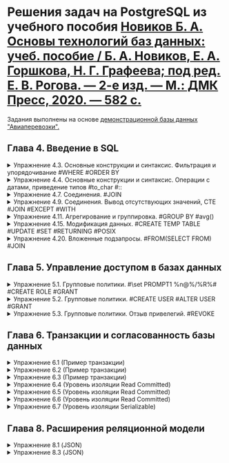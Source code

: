 # Решения задач на PostgreSQL из учебного пособия [Новиков Б. А. Основы технологий баз данных: учеб. пособие / Б. А. Новиков, Е. А. Горшкова, Н. Г. Графеева; под ред. Е. В. Рогова. — 2-е изд. — М.: ДМК Пресс, 2020. — 582 с.](https://postgrespro.ru/education/books/dbtech)  

Задания выполнены на основе [демонстрационной базы данных "Авиаперевозки".](https://postgrespro.ru/education/demodb)

## Глава 4. Введение в SQL
<details>
<summary>Упражнение 4.3. Основные конструкции и синтаксис. Фильтрация и упорядочивание #WHERE #ORDER BY </summary>
Найдите все самолеты c максимальной дальностью полета:
1) либо больше 10 000 км, либо меньше 4 000 км;
2) больше 6 000 км, а название не заканчивается на «100».
Обратите внимание на порядок следования предложений WHERE и FROM.

  **Решение 4.3:**

```SQL
SELECT * 
	FROM aircrafts
	WHERE range > 4000 AND range < 10000
	ORDER BY range;

aircraft_code|model          |range|
-------------+---------------+-----+
733          |Boeing 737-300 | 4200|
321          |Airbus A321-200| 5600|
320          |Airbus A320-200| 5700|
319          |Airbus A319-100| 6700|
763          |Boeing 767-300 | 7900|

5 row(s) fetched.

> SELECT * 
	FROM aircrafts
	WHERE range > 6000 AND model !~ '100$' 
	ORDER BY range;

aircraft_code|model         |range|
-------------+--------------+-----+
763          |Boeing 767-300| 7900|
773          |Boeing 777-300|11100|

2 row(s) fetched.
```

</details>
<details>
<summary>Упражнение 4.4. Основные конструкции и синтаксис. Операции с датами, приведение типов #to_char #::</summary>
Определите номера и время отправления всех рейсов, прибывших в аэропорт назначения не вовремя.
  
  **Решение 4.4:**

```SQL
-- Рейс прибыл в аэропорт, если у него есть фактическое время прибытия.
-- Рейс пришел не вовремя, если разница между фактическим и временем
-- по расписанию не равна нулю. Дополнительно вычислим время задержки рейса.

SELECT flight_no , actual_departure , actual_arrival , actual_arrival - scheduled_arrival AS delay  
	FROM flights
	WHERE actual_arrival IS NOT NULL 
AND actual_arrival - scheduled_arrival <> '00:00:00'
	ORDER BY delay DESC
	LIMIT 5;

flight_no|actual_departure             |actual_arrival               |delay   |
---------+-----------------------------+-----------------------------+--------+
PG0073   |2015-11-02 16:53:00.000 +0400|2015-11-02 21:52:00.000 +0400|05:07:00|
PG0040   |2015-12-15 18:29:00.000 +0400|2015-12-15 18:54:00.000 +0400|04:44:00|
PG0533   |2015-12-22 19:37:00.000 +0400|2015-12-22 22:59:00.000 +0400|04:44:00|
PG0132   |2016-07-20 17:06:00.000 +0400|2016-07-20 18:36:00.000 +0400|04:41:00|
PG0531   |2016-07-15 13:56:00.000 +0400|2016-07-15 16:26:00.000 +0400|04:41:00|
5 row(s) fetched.

> -- Другой вариант запроса. Тип time приводится к целочисленному.
-- В шаблон включен день месяца, если рейс задерживается больше суток.
SELECT flight_no , actual_departure , actual_arrival , actual_arrival - scheduled_arrival AS delay  
	FROM flights
	WHERE actual_arrival IS NOT NULL
AND to_char(actual_arrival, 'DDHH24MI')::int - to_char(scheduled_arrival, 'DDHH24MI')::int <> 0
	ORDER BY delay DESC
	LIMIT 5;


flight_no|actual_departure             |actual_arrival               |delay   |
---------+-----------------------------+-----------------------------+--------+
PG0073   |2015-11-02 16:53:00.000 +0400|2015-11-02 21:52:00.000 +0400|05:07:00|
PG0040   |2015-12-15 18:29:00.000 +0400|2015-12-15 18:54:00.000 +0400|04:44:00|
PG0533   |2015-12-22 19:37:00.000 +0400|2015-12-22 22:59:00.000 +0400|04:44:00|
PG0132   |2016-07-20 17:06:00.000 +0400|2016-07-20 18:36:00.000 +0400|04:41:00|
PG0531   |2016-07-15 13:56:00.000 +0400|2016-07-15 16:26:00.000 +0400|04:41:00|

5 row(s) fetched.
```

</details>
<details>
<summary>Упражнение 4.7. Соединения. #JOIN</summary>
Напечатанный посадочный талон должен содержать фамилию и имя пассажира, коды аэропортов вылета и прилета, дату и время вылета и прилета по расписанию, номер места в салоне самолета. Напишите запрос, выводящий всю необходимую информацию для полученных посадочных талонов на рейсы, которые еще не вылетели.

**Решение 4.7:**

```SQL
SELECT 
t.passenger_name ,
f.departure_airport ,
f.arrival_airport ,
f.scheduled_departure ,
f.scheduled_arrival ,
bp.seat_no 
FROM ticket_flights AS tf
	LEFT JOIN tickets AS t ON tf.ticket_no = t.ticket_no -- ФИО пассажира
INNER JOIN boarding_passes AS bp ON tf.ticket_no = bp.ticket_no AND tf.flight_id = bp.flight_id -- Номер места в салоне самолета после регистрации
LEFT JOIN flights AS f ON tf.flight_id = f.flight_id -- Коды аэропортов, дата и время вылета и прилета по расписанию
WHERE EXISTS (SELECT f.actual_departure FROM flights WHERE f.actual_departure IS NULL) -- Исключаем вылетевшие рейсы
LIMIT 5;

passenger_name   |departure_airport|arrival_airport|scheduled_departure          |scheduled_arrival            |seat_no|
-----------------+-----------------+---------------+-----------------------------+-----------------------------+-------+
ALEKSANDR VASILEV|PEE              |VKO            |2016-10-13 18:55:00.000 +0400|2016-10-13 20:20:00.000 +0400|35E    |
VERA IVANOVA     |AER              |SVO            |2016-10-13 18:15:00.000 +0400|2016-10-13 20:00:00.000 +0400|35E    |
EMILIYA BORISOVA |PEE              |VKO            |2016-10-13 18:55:00.000 +0400|2016-10-13 20:20:00.000 +0400|35F    |
LYUDMILA ROMANOVA|AER              |SVO            |2016-10-13 18:15:00.000 +0400|2016-10-13 20:00:00.000 +0400|35F    |
PETR TIKHONOV    |PEE              |VKO            |2016-10-13 18:55:00.000 +0400|2016-10-13 20:20:00.000 +0400|35G    |

5 row(s) fetched.
```

</details>
<details>
<summary>Упражнение 4.9. Соединения. Вывод отсутствующих значений, CTE #JOIN #EXCEPT #WITH</summary>
Выведите номера мест, оставшихся свободными в рейсах из Анапы (AAQ) в Шереметьево (SVO), вместе с номером рейса и его датой.

**Решение 4.9:**

```SQL
WITH sales AS 
(
	SELECT -- Рейсы, на которые проданы билеты
	DISTINCT tf.flight_id ,
	f.departure_airport ,
	f.arrival_airport , 
	f.scheduled_departure ,
	f.scheduled_arrival ,
	f.flight_no ,
	f.aircraft_code 
	FROM ticket_flights AS tf -- Билет
		JOIN boarding_passes AS bp ON tf.ticket_no = bp.ticket_no AND tf.flight_id = bp.flight_id -- Номер места
		JOIN flights AS f ON tf.flight_id = f.flight_id -- Код рейса, код самолета, код аэропорта, дата рейса
		WHERE f.departure_airport = 'AAQ' AND f.arrival_airport = 'SVO' -- Рейс из Анапы (AAQ) в Шереметьево (SVO)
)
SELECT -- Номера всех мест на рейсах в соответствии в компановкой салона самолета
sales.departure_airport ,
sales.arrival_airport , 
sales.scheduled_departure ,
sales.scheduled_arrival ,
sales.flight_no ,
s.seat_no AS not_soled_seat
FROM sales
	JOIN seats AS s ON sales.aircraft_code = s.aircraft_code 
		AND s.aircraft_code  IN (SELECT DISTINCT aircraft_code -- Код модели самолета
		FROM flights WHERE departure_airport = 'AAQ' AND arrival_airport = 'SVO')
EXCEPT 
SELECT -- Номера мест на рейсах, на которые проданы билеты
f.departure_airport ,
f.arrival_airport , 
f.scheduled_departure ,
f.scheduled_arrival ,
f.flight_no ,
bp.seat_no
	FROM ticket_flights AS tf -- Билет
		JOIN boarding_passes AS bp ON tf.ticket_no = bp.ticket_no AND tf.flight_id = bp.flight_id -- Номер места
		JOIN flights AS f ON tf.flight_id = f.flight_id -- Код рейса, код самолета, код аэропорта, дата рейса
		WHERE f.departure_airport = 'AAQ' AND f.arrival_airport = 'SVO' -- Рейс из Анапы (AAQ) в Шереметьево (SVO)
	ORDER BY scheduled_departure , not_soled_seat
LIMIT 5;

departure_airport|arrival_airport|scheduled_departure          |scheduled_arrival            |flight_no|not_soled_seat|
-----------------+---------------+-----------------------------+-----------------------------+---------+--------------+
AAQ              |SVO            |2015-10-14 13:05:00.000 +0400|2015-10-14 14:45:00.000 +0400|PG0252   |10C           |
AAQ              |SVO            |2015-10-14 13:05:00.000 +0400|2015-10-14 14:45:00.000 +0400|PG0252   |10D           |
AAQ              |SVO            |2015-10-14 13:05:00.000 +0400|2015-10-14 14:45:00.000 +0400|PG0252   |11A           |
AAQ              |SVO            |2015-10-14 13:05:00.000 +0400|2015-10-14 14:45:00.000 +0400|PG0252   |11B           |
AAQ              |SVO            |2015-10-14 13:05:00.000 +0400|2015-10-14 14:45:00.000 +0400|PG0252   |11D           |

5 row(s) fetched.
```

</details>
<details>
<summary>Упражнение 4.11. Агрегирование и группировка. #GROUP BY #avg()</summary>
Напишите запрос, возвращающий среднюю стоимость авиабилета в каждом из классов перевозки. Модифицируйте его таким образом, чтобы было видно, какому классу какое значение соответствует.

**Решение 4.11:**

```SQL
SELECT fare_conditions, avg(amount) AS avg_ticket_cost
  FROM ticket_flights
  GROUP BY fare_conditions;

fare_conditions|avg_ticket_cost   |
---------------+------------------+
Business       |51557.399820393274|
Comfort        |32724.546136534134|
Economy        |16031.309072998395|

3 row(s) fetched.
```

</details>
<details>
<summary>Упражнение 4.15. Модификация данных. #CREATE TEMP TABLE #UPDATE #SET #RETURNING #POSIX</summary>
В результате еще одной модернизации в самолетах «Аэробус A319» (код 319) ряды кресел с шестого по восьмой были переведены в разряд бизнес-класса. Измените таблицу одним запросом и получите измененные данные с помощью предложения RETURNING.

**Решение 4.15:**

```SQL
CREATE TEMP TABLE seats_tmp AS  
  SELECT * FROM seats
  WHERE aircraft_code = '319';

116 row(s) modified.


UPDATE seats_tmp
	SET fare_conditions = 'Business'
  	WHERE seat_no ~ '^(6|7|8)'
	RETURNING seat_no , fare_conditions;

seat_no|fare_conditions|
-------+---------------+
6A     |Business       |
6B     |Business       |
6C     |Business       |
6D     |Business       |
6E     |Business       |
6F     |Business       |
7A     |Business       |
7B     |Business       |
7C     |Business       |
7D     |Business       |
7E     |Business       |
7F     |Business       |
8A     |Business       |
8B     |Business       |
8C     |Business       |
8D     |Business       |
8F     |Business       |
8E     |Business       |

18 row(s) fetched.
```

</details>
<details>
<summary>Упражнение 4.20. Вложенные подзапросы. #FROM(SELECT FROM) #JOIN</summary>
Найдите модели самолетов «дальнего следования», максимальная продолжительность рейсов которых составила более 6 часов.

**Решение 4.20:**

```SQL
SELECT ac.aircraft_code , a.model
FROM (SELECT DISTINCT aircraft_code FROM flights
	WHERE scheduled_arrival > scheduled_departure + '6 hours' -- Рейс летит более 6 часов по расписанию 
	AND actual_arrival IS NOT NULL) AS ac -- Рейс уже приземлился 
JOIN aircrafts AS a ON ac.aircraft_code = a.aircraft_code;

aircraft_code|model          |
-------------+---------------+
763          |Boeing 767-300 |
319          |Airbus A319-100|

2 row(s) fetched.
```

</details>

## Глава 5. Управление доступом в базах данных
<details>
<summary>Упражнение 5.1. Групповые политики. #\set PROMPT1 %n@%/%R%# #CREATE ROLE #GRANT</summary>
Создайте роль для доступа на чтение к демонстрационной базе данных без права создания сеансов работы с сервером БД.

  **Решение 5.1:**

```SQL
demo=# \set PROMPT1 %n@%/%R%#
postgres@demo=#CREATE ROLE db_reader;
CREATE ROLE

postgres@demo=#GRANT SELECT ON ALL TABLES IN SCHEMA bookings TO db_reader;
GRANT

--Проверяем есть ли доступ на примере одной из таблиц БД.
postgres@demo=#\dp aircrafts

                                    Access privileges
  Schema  |   Name    | Type  |     Access privileges     | Column privileges | Policies
----------+-----------+-------+---------------------------+-------------------+----------
 bookings | aircrafts | table | postgres=arwdDxt/postgres+|                   |
          |           |       | db_reader=r/postgres      |                   |
(1 row)

-- У таблицы есть права на чтение (r)для роли db_reader, предоставленные суперпользователем (db_reader=r/postgres).
-- Проверяем есть ли у роли права на подключение к БД.

postgres@demo=#\du db_reader
            List of roles
 Role name |  Attributes  | Member of
-----------+--------------+-----------
 db_reader | Cannot login | {}

--Права на подключение отсутствуют, поскольку при создании роли не был указан оператор LOGIN и по-умолчанию принимается NOLOGIN, не дающий право на подключение и данная роль с этим оператором не может быть начальным авторизованным именем при подключении клиента.
```

</details>
<details>
<summary>Упражнение 5.2. Групповые политики. #CREATE USER #ALTER USER #GRANT</summary>
Создайте пользователя сервера БД и предоставьте ему привилегию использования роли, созданной в предыдущем упражнении.  
Проверьте, что этот пользователь может выполнять любые запросы на выборку из таблиц демонстрационной базы данных, но не может их обновлять.

  **Решение 5.2:**

```SQL
postgres@demo=#CREATE USER db_user;
CREATE ROLE

postgres@demo=#ALTER USER db_user WITH PASSWORD 'userpass';
ALTER ROLE

postgres@demo=#\du db_user
           List of roles
 Role name | Attributes | Member of
-----------+------------+-----------
 db_user   |            | {}

postgres@demo=# GRANT CONNECT ON DATABASE demo TO db_user;
GRANT

postgres@demo=#GRANT USAGE ON SCHEMA bookings TO db_user;
GRANT

postgres=# GRANT db_reader TO db_user;
GRANT ROLE

db_user@demo=>\du db_user
            List of roles
 Role name | Attributes |  Member of
-----------+------------+-------------
 db_user   |            | {db_reader}

postgres@demo=#\c demo db_user
Password for user db_user:
SSL connection (protocol: TLSv1.3, cipher: TLS_AES_256_GCM_SHA384, bits: 256, compression: off)
You are now connected to database "demo" as user "db_user".

db_user@demo=>SELECT * FROM bookings.aircrafts;

 aircraft_code |        model        | range
---------------+---------------------+-------
 773           | Boeing 777-300      | 11100
 763           | Boeing 767-300      |  7900
 SU9           | Sukhoi SuperJet-100 |  3000
 320           | Airbus A320-200     |  5700
 321           | Airbus A321-200     |  5600
 319           | Airbus A319-100     |  6700
 733           | Boeing 737-300      |  4200
 CN1           | Cessna 208 Caravan  |  1200
 CR2           | Bombardier CRJ-200  |  2700
(9 rows)

db_user@demo=>UPDATE bookings.aircrafts SET range = 11000 WHERE range = 11100;
ERROR:  permission denied for table aircrafts
db_user@demo=>
```

</details>
<details>
<summary>Упражнение 5.3. Групповые политики. Отзыв привелегий. #REVOKE</summary>
Заберите у пользователя привилегию, выданную в предыдущем упражнении. 
Убедитесь, что этот пользователь не сможет выбирать данные из таблиц демобазы.

  **Решение 5.3:**

```SQL
postgres@demo=#REVOKE db_reader FROM db_user;
REVOKE ROLE
postgres@demo=#\du db_user
           List of roles
 Role name | Attributes | Member of
-----------+------------+-----------
 db_user   |            | {}

postgres@demo=#\c demo db_user
Password for user db_user:
SSL connection (protocol: TLSv1.3, cipher: TLS_AES_256_GCM_SHA384, bits: 256, compression: off)
You are now connected to database "demo" as user "db_user".

db_user@demo=>SELECT * FROM bookings.aircrafts;
ERROR:  permission denied for table aircrafts
db_user@demo=>
```

</details>

## Глава 6. Транзакции и согласованность базы данных
<details>
<summary>Упражнение 6.1 (Пример транзакции)</summary>
Начните транзакцию (командой BEGIN) и создайте новое бронирование в таблице bookings сегодняшней датой. Добавьте два электронных билета в таблицу tickets, связанных с созданным бронированием. Представьте, что пользователь не подтвердил бронирование и все введенные данные необходимо отменить. Выполните отмену транзакции и проверьте, что никакой добавленной вами информации действительно не осталось.

  **Решение 6.1:**

```SQL
demo=# BEGIN;
BEGIN
demo=*# INSERT INTO bookings (book_ref, book_date, total_amount)
VALUES ('999999', CURRENT_TIMESTAMP, 12000);
INSERT 0 1
demo=*# SELECT * FROM bookings
WHERE book_ref = '999999';
 book_ref |           book_date           | total_amount
----------+-------------------------------+--------------
 999999   | 2023-11-20 20:02:40.202792+04 |     12000.00
(1 row)

demo=*# INSERT INTO tickets (ticket_no, book_ref, passenger_id, passenger_name, contact_data)
VALUES (000999999998, '999999', '1111 111111', 'IVAN IVANOV', '{"phone": "+79999999999"}'::jsonb),
(000999999999, '999999', '2222 222222', 'PETR IVANOV', '{"phone": "+79999999999"}'::jsonb);
INSERT 0 2
demo=*# SELECT * FROM tickets
WHERE book_ref = '999999';
   ticket_no   | book_ref | passenger_id | passenger_name |       contact_data
---------------+----------+--------------+----------------+---------------------------
 999999998     | 999999   | 1111 111111  | IVAN IVANOV    | {"phone": "+79999999999"}
 999999999     | 999999   | 2222 222222  | PETR IVANOV    | {"phone": "+79999999999"}
(2 rows)

demo=*# ROLLBACK;
ROLLBACK
demo=# SELECT * FROM bookings
WHERE book_ref = '999999';
 book_ref | book_date | total_amount
----------+-----------+--------------
(0 rows)

demo=# SELECT * FROM tickets
WHERE book_ref = '999999';
 ticket_no | book_ref | passenger_id | passenger_name | contact_data
-----------+----------+--------------+----------------+--------------
(0 rows)

demo=#
```

</details>
<details>
<summary>Упражнение 6.2 (Пример транзакции)</summary>
Теперь представьте сценарий, в котором нужно отменить не все данные, а только последний из добавленных электронных билетов. Для этого повторите все действия из предыдущего упражнения, но перед добавлением каждого билета создавайте точку сохранения (с одним и тем же именем). После ввода второго билета выполните откат к точке сохранения. Проверьте, что бронирование и первый билет остались.

  **Решение 6.2:**

```SQL
demo=# BEGIN;
BEGIN

demo=*# INSERT INTO bookings (book_ref, book_date, total_amount)
VALUES ('999999', CURRENT_TIMESTAMP, 12000);
INSERT 0 1

demo=*# SAVEPOINT my_svp;
SAVEPOINT
demo=*# INSERT INTO tickets (ticket_no, book_ref, passenger_id, passenger_name, contact_data)
VALUES (000999999998, '999999', '1111 111111', 'IVAN IVANOV', '{"phone": "+79999999999"}'::jsonb);
INSERT 0 1

demo=*# SAVEPOINT my_svp;
SAVEPOINT

demo=*# INSERT INTO tickets (ticket_no, book_ref, passenger_id, passenger_name, contact_data)
VALUES (000999999999, '999999', '2222 222222', 'PETR IVANOV', '{"phone": "+79999999999"}'::jsonb);
INSERT 0 1

demo=*# ROLLBACK TO SAVEPOINT my_svp;
ROLLBACK

demo=*# SELECT * FROM bookings -- Проверка, что бронирование осталось
WHERE book_ref = '999999';

 book_ref |           book_date           | total_amount
----------+-------------------------------+--------------
 999999   | 2023-11-21 14:15:36.686815+04 |     12000.00
(1 row)

demo=*# SELECT * FROM tickets -- Проверка, что первый билет 000999999998 остался
WHERE book_ref = '999999';

   ticket_no   | book_ref | passenger_id | passenger_name |       contact_data
---------------+----------+--------------+----------------+---------------------------
 999999998     | 999999   | 1111 111111  | IVAN IVANOV    | {"phone": "+79999999999"}
(1 row)
```

</details>
<details>
<summary>Упражнение 6.3 (Пример транзакции)</summary>
В рамках той же транзакции добавьте еще один электронный билет и зафиксируйте транзакцию. 
Обратите внимание на то, что после этой операции отменить внесенные транзакцией изменения будет уже невозможно.

  **Решение 6.3:**

```SQL
demo=*# INSERT INTO tickets (ticket_no, book_ref, passenger_id, passenger_name, contact_data)
VALUES (000999999999, '999999', '2222 222222', 'PETR IVANOV', '{"phone": "+79999999999"}'::jsonb);
INSERT 0 1

demo=*# COMMIT;
COMMIT

demo=# SELECT * FROM bookings -- Проверка, что бронирование осталось
WHERE book_ref = '999999';

 book_ref |           book_date           | total_amount
----------+-------------------------------+--------------
 999999   | 2023-11-21 14:15:36.686815+04 |     12000.00
(1 row)

demo=# SELECT * FROM tickets -- Проверка, что билеты вставились
WHERE book_ref = '999999';

   ticket_no   | book_ref | passenger_id | passenger_name |       contact_data
---------------+----------+--------------+----------------+---------------------------
 999999998     | 999999   | 1111 111111  | IVAN IVANOV    | {"phone": "+79999999999"}
 999999999     | 999999   | 2222 222222  | PETR IVANOV    | {"phone": "+79999999999"}
(2 rows)

demo=# ROLLBACK TO SAVEPOINT my_svp; -- Пробуем откатиться к первой точке сохранения после завершения транзакции
ERROR:  ROLLBACK TO SAVEPOINT can only be used in transaction blocks
demo=# -- Точки сохранения существуют только в рамках открытой транзакции и удаляются после ее завершения.
```

</details>
<details>
<summary>Упражнение 6.4 (Уровень изоляции Read Committed)</summary>
Перед началом выполнения задания проверьте, что в таблице bookings нет бронирований на сумму total_amount 1 000 рублей. 
1. В первом сеансе начните транзакцию (командой BEGIN). Выполните обновление таблицы bookings: увеличьте total_amount в два раза в тех строках, где сумма равна 1 000 рублей. 
2. Во втором сеансе (откройте новое окно psql) вставьте в таблицу bookings новое бронирование на 1 000 рублей и зафиксируйте транзакцию. 
3. В первом сеансе повторите обновление таблицы bookings и зафиксируйте транзакцию. Осталась ли сумма добавленного бронирования равной 1 000 рублей? Почему это не так?

  **Решение 6.4:**

```SQL
demo=# SELECT * FROM bookings
WHERE total_amount = 1000;

 book_ref | book_date | total_amount
----------+-----------+--------------
(0 rows)

demo=# SHOW transaction_isolation;

 transaction_isolation
-----------------------
 read committed
(1 row)

demo=# BEGIN; -- Начало первой транзакции
BEGIN

demo=*# UPDATE bookings
SET total_amount = total_amount * 2
WHERE total_amount = 1000;
UPDATE 0

demo=# BEGIN; -- Начало второй транзакции
BEGIN

demo=*# INSERT INTO bookings (book_ref, book_date, total_amount)
VALUES ('999999', CURRENT_TIMESTAMP, 1000);
INSERT 0 1

demo=*# COMMIT; -- Фиксация второй транзакции
COMMIT

demo=*# UPDATE bookings -- Обновление таблицы в первой транзакции
SET total_amount = total_amount * 2
WHERE total_amount = 1000;
UPDATE 1

demo=*# COMMIT; -- Фиксация первой транзакции
COMMIT

demo=# SELECT * FROM bookings -- Проверка суммы бронирования
WHERE book_ref = '999999';

 book_ref |           book_date           | total_amount
----------+-------------------------------+--------------
 999999   | 2023-11-21 16:32:02.423827+04 |      2000.00
(1 row)

demo=# -- По умолчанию PostgreSQL использует уровень изоляции Read Committed. 
demo=# -- Этот уровень изоляции гарантируется отсутствие потерянных обновлений.
demo=# -- После фиксации второй транзакции со вставкой бронирования на 1000 рублей
demo=# -- эта вставка не была потеряна и была учтена в незакрытой первой транзакции.
```

</details>
<details>
<summary>Упражнение 6.5 (Уровень изоляции Read Committed)</summary>
Повторите предыдущее упражнение, но начните транзакцию в первом сеансе с уровнем изоляции транзакций Repeatable Read. Объясните различие полученных результатов.

  **Решение 6.5:**

```SQL
demo=#  DELETE FROM bookings WHERE book_ref = '999999';
DELETE 1

demo=# BEGIN TRANSACTION ISOLATION LEVEL REPEATABLE READ; -- Начало первой транзакции
BEGIN

demo=*# UPDATE bookings
SET total_amount = total_amount * 2
WHERE total_amount = 1000;
UPDATE 0
demo=*#

demo=# BEGIN TRANSACTION ISOLATION LEVEL REPEATABLE READ; -- Начало второй транзакции
BEGIN

demo=*# INSERT INTO bookings (book_ref, book_date, total_amount)
VALUES ('999999', CURRENT_TIMESTAMP, 1000);
INSERT 0 1

demo=*# COMMIT; -- Фиксация второй транзакции
COMMIT

demo=*# SELECT * FROM bookings -- Проверка суммы бронирования в первой транзакции
WHERE book_ref = '999999';

 book_ref | book_date | total_amount
----------+-----------+--------------
(0 rows)

demo=*# UPDATE bookings -- Обновление таблицы в первой транзакции
SET total_amount = total_amount * 2
WHERE total_amount = 1000;
UPDATE 0

demo=*# COMMIT; -- Фиксация первой транзакции
COMMIT

demo=# SELECT * FROM bookings -- Проверка суммы бронирования
WHERE book_ref = '999999';

 book_ref |           book_date           | total_amount
----------+-------------------------------+--------------
 999999   | 2023-11-21 18:16:02.969452+04 |      1000.00
(1 row)

demo=# -- Транзакции уровня Repeatable Read создают снимок данных однократно в начале транзакции перед запросами.
demo=# -- В данном случае первая транзакция не смогла обновить строки после их изменения в результате второй транзакции.
demo=# -- Но после завершения транзакций и разблокировки строк первая транзакция увидела изменения во второй.
```

</details>
<details>
<summary>Упражнение 6.6 (Уровень изоляции Read Committed)</summary>
Выполните указанные действия в двух сеансах: 
1. В первом сеансе начните новую транзакцию с уровнем изоляции Repeatable Read. Вычислите количество бронирований с суммой 20 000 рублей. 
2. Во втором сеансе начните новую транзакцию с уровнем изоляции Repeatable Read. Вычислите количество бронирований с суммой 30 000 рублей. 
3. В первом сеансе добавьте новое бронирование на 30 000 рублей и снова вычислите количество бронирований с суммой 20 000 рублей. 
4. Во втором сеансе добавьте новое бронирование на 20 000 рублей и снова вычислите количество бронирований с суммой 30 000 рублей. 
5. Зафиксируйте транзакции в обоих сеансах. 
Соответствует ли результат ожиданиями? Можно ли сериализовать эти транзакции (иными словами, можно ли представить такой порядок последовательного выполнения этих транзакций, при котором результат совпадет с тем, что получился при параллельном выполнении)?

  **Решение 6.6:**

```SQL
demo=#  BEGIN TRANSACTION ISOLATION LEVEL REPEATABLE READ; -- Начало первой транзакции
BEGIN
demo=*# SELECT count(*) FROM bookings
WHERE total_amount = 20000;
 count
-------
  2235
(1 row)

demo=*#
demo=# BEGIN TRANSACTION ISOLATION LEVEL REPEATABLE READ; -- Начало второй транзакции
BEGIN
demo=*# SELECT count(*) FROM bookings
WHERE total_amount = 30000;
 count
-------
  2894
(1 row)

demo=*# INSERT INTO bookings (book_ref, book_date, total_amount) -- В первой транзакции
VALUES ('999998', CURRENT_TIMESTAMP, 30000);
INSERT 0 1
demo=*# SELECT count(*) FROM bookings
WHERE total_amount = 20000;
 count
-------
  2235
(1 row)

demo=*# SELECT total_amount, count(total_amount) FROM bookings
WHERE total_amount = 20000 OR total_amount = 30000
GROUP BY total_amount;
 total_amount | count
--------------+-------
     20000.00 |  2235
     30000.00 |  2895
(2 rows)

demo=*# INSERT INTO bookings (book_ref, book_date, total_amount) -- Во второй транзакции
VALUES ('999999', CURRENT_TIMESTAMP, 20000);
INSERT 0 1
demo=*# SELECT count(*) FROM bookings
WHERE total_amount = 30000;
 count
-------
  2894
(1 row)

demo=*# SELECT total_amount, count(total_amount) FROM bookings
WHERE total_amount = 20000 OR total_amount = 30000
GROUP BY total_amount;
 total_amount | count
--------------+-------
     20000.00 |  2236
     30000.00 |  2894

demo=*# COMMIT; -- Первой транзакции
COMMIT

demo=# SELECT total_amount, count(total_amount) FROM bookings
WHERE total_amount = 20000 OR total_amount = 30000
GROUP BY total_amount;
 total_amount | count
--------------+-------
     20000.00 |  2235
     30000.00 |  2895
(2 rows)

demo=*#demo=*# COMMIT; -- Второй транзакции
COMMIT

demo=# SELECT total_amount, count(total_amount) FROM bookings
WHERE total_amount = 20000 OR total_amount = 30000
GROUP BY total_amount;
 total_amount | count
--------------+-------
     20000.00 |  2236
     30000.00 |  2895
(2 rows)

demo=# -- Т.к. снимок данных делается на начало транзакций, то не смотря на вставку demo=# -- данных и сообщение об успешной вставке,
demo=# -- незакрытые транзакции видят данные внутри себя без изменений,
demo=# -- При любом порядке последовательного выполнения транзакций 
demo=# -- одна из них будет читать измененные несогласованные строки другой транзакции.
demo=# -- Сериализовать транзакции не удастся.
```

</details>
<details>
<summary>Упражнение 6.7 (Уровень изоляции Serializable)</summary>
Повторите предыдущее упражнение, но транзакции в обоих сеансах начните с уровнем изоляции Serializable. Если вы правильно ответили на его последний вопрос, вы поймете, почему теперь эти действия приводят к ошибке. Если же результат этого упражнения стал для вас неожиданностью, четко сформулируйте различие уровней Repeatable Read и Serializable.

  **Решение 6.7:**

```SQL
demo=# BEGIN TRANSACTION ISOLATION LEVEL SERIALIZABLE;-- Начало первой транзакции
BEGIN
demo=*# SELECT count(*) FROM bookings
WHERE total_amount = 20000;
 count
-------
  2235
(1 row)

demo=*#
demo=# BEGIN TRANSACTION ISOLATION LEVEL SERIALIZABLE;-- Начало второй транзакции
BEGIN
demo=*# SELECT count(*) FROM bookings
WHERE total_amount = 30000;
 count
-------
  2894
(1 row)

demo=*# INSERT INTO bookings (book_ref, book_date, total_amount) -- В первой транзакции
VALUES ('999998', CURRENT_TIMESTAMP, 30000);
INSERT 0 1
demo=*# SELECT count(*) FROM bookings
WHERE total_amount = 20000;
 count
-------
  2235
(1 row)

demo=*# INSERT INTO bookings (book_ref, book_date, total_amount) -- Во второй транзакции
VALUES ('999999', CURRENT_TIMESTAMP, 20000);
INSERT 0 1
demo=*# SELECT count(*) FROM bookings
WHERE total_amount = 30000;
 count
-------
  2894
(1 row)
demo=*# COMMIT; -- Первой транзакции
COMMIT
COMMIT; -- Второй транзакции
ERROR:  could not serialize access due to read/write dependencies among transactions
DETAIL:  Reason code: Canceled on identification as a pivot, during commit attempt.
HINT:  The transaction might succeed if retried.

demo=# SELECT total_amount, count(total_amount) FROM bookings
WHERE total_amount = 20000 OR total_amount = 30000
GROUP BY total_amount;
 total_amount | count
--------------+-------
     20000.00 |  2235
     30000.00 |  2895
(2 rows)

demo=# -- Сериализация не прошла. Вторая транзакция пытается прочитать строки, измененные в первой.
demo=# -- Зафиксированы изменения только первой транзакции, поскольку она зафиксировала их первой.
```

</details>

## Глава 8. Расширения реляционной модели
<details>
<summary>Упражнение 8.1 (JSON)</summary>
Напишите запрос, выдающий список самолетов из демонстрационной базы в формате JSON.

  **Решение 8.1:**

```SQL
-- В одной колонке преобразуем простое скалярное значение в json, в другой – возвратим json-объект из списка аргументов.
SELECT to_json (model) AS json_simple, json_build_object ('model' , model , 'range' , range)
	FROM aircrafts;

      json_simple      |                 json_build_object
-----------------------+---------------------------------------------------
 "Boeing 777-300"      | {"model" : "Boeing 777-300", "range" : 11100}
 "Boeing 767-300"      | {"model" : "Boeing 767-300", "range" : 7900}
 "Sukhoi SuperJet-100" | {"model" : "Sukhoi SuperJet-100", "range" : 3000}
 "Airbus A320-200"     | {"model" : "Airbus A320-200", "range" : 5700}
 "Airbus A321-200"     | {"model" : "Airbus A321-200", "range" : 5600}
 "Airbus A319-100"     | {"model" : "Airbus A319-100", "range" : 6700}
 "Boeing 737-300"      | {"model" : "Boeing 737-300", "range" : 4200}
 "Cessna 208 Caravan"  | {"model" : "Cessna 208 Caravan", "range" : 1200}
 "Bombardier CRJ-200"  | {"model" : "Bombardier CRJ-200", "range" : 2700}
(9 rows)
```

</details>
<details>
<summary>Упражнение 8.3 (JSON)</summary>
Напишите запрос, выдающий заданное бронирование в формате JSON, включая все входящие в него билеты и перелеты для каждого из билетов.

  **Решение 8.3:**

```SQL
-- С помощью агрегатной функции собираем в один json-документ все билеты и перелеты одного конкретного бронирования

WITH booking AS (
	SELECT ticket_no, book_ref 
	FROM tickets
	WHERE book_ref = 'FCC5B7')
SELECT json_agg(
json_build_object(
'ticket_no' , tf.ticket_no ,
'book_ref' , b.book_ref , 
'flight_id' , tf.flight_id, 
'flight_no' , f.flight_no , 
'dep_airport' , f.departure_airport , 
'arrival_airport' , f.arrival_airport))
	FROM ticket_flights AS tf
	JOIN booking AS b ON tf.ticket_no = b.ticket_no
	JOIN flights AS f ON tf.flight_id = f.flight_id;

json_agg                                                                                                                       |
---------------------------------------------------------------------------------------------------------------------------------------------------------------------------------------------------------------------------------------------------------------+
[{"ticket_no" : "0005432000301", "book_ref" : "FCC5B7", "flight_id" : 187801, "flight_no" : "PG0242", "dep_airport" : "CSY", "arrival_airport" : "SVO"}, {"ticket_no" : "0005432000302", "book_ref" : "FCC5B7", "flight_id" : 187801, "flight_no" : "PG0242", "|

1 row(s) fetched.
```

</details>
